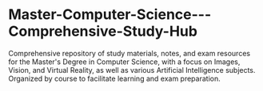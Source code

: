# Master-Computer-Science---Comprehensive-Study-Hub
Comprehensive repository of study materials, notes, and exam resources for the Master's Degree in Computer Science, with a focus on Images, Vision, and Virtual Reality, as well as various Artificial Intelligence subjects. Organized by course to facilitate learning and exam preparation.
